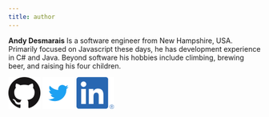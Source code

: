 ```yaml
---
title: author
---
```


**Andy Desmarais** Is a software engineer from New Hampshire, USA. Primarily focused on Javascript these days, he has development experience in C# and Java. Beyond software his hobbies include climbing, brewing beer, and raising his four children.

[<img src="github-logo.png" style="height: 64px">](https://github.com/terodox)
[<img src="twitter-logo.svg" style="height: 64px">](https://twitter.com/terodox)
[<img src="linkedin-logo.png" style="height: 64px">](https://www.linkedin.com/in/terodox/)